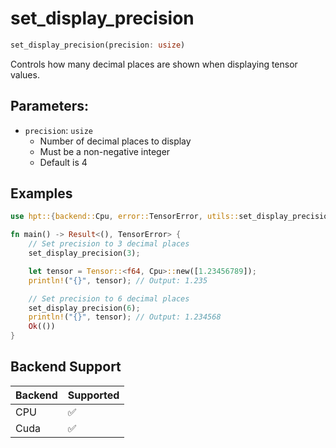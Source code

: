 # set_display_precision

```rust
set_display_precision(precision: usize)
```

Controls how many decimal places are shown when displaying tensor values.
## Parameters:
- `precision`: `usize`
  - Number of decimal places to display
  - Must be a non-negative integer
  - Default is 4

## Examples
```rust
use hpt::{backend::Cpu, error::TensorError, utils::set_display_precision, Tensor};

fn main() -> Result<(), TensorError> {
    // Set precision to 3 decimal places
    set_display_precision(3);

    let tensor = Tensor::<f64, Cpu>::new([1.23456789]);
    println!("{}", tensor); // Output: 1.235

    // Set precision to 6 decimal places
    set_display_precision(6);
    println!("{}", tensor); // Output: 1.234568
    Ok(())
}
```

## Backend Support
| Backend | Supported |
|---------|-----------|
| CPU     | ✅         |
| Cuda    | ✅        |